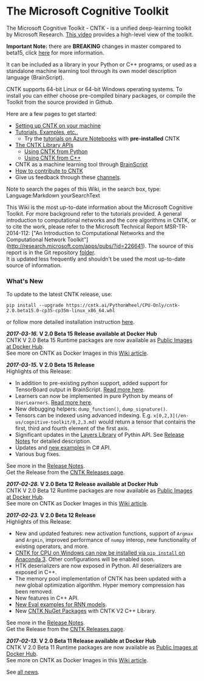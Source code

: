 # The Microsoft Cognitive Toolkit

The Microsoft Cognitive Toolkit - CNTK - is a unified deep-learning toolkit by Microsoft Research. [This video](https://youtu.be/9gDDO5ldT-4) provides a high-level view of the toolkit. 

**Important Note:** there are **BREAKING** changes in master compared to beta15, click [here](https://github.com/Microsoft/CNTK/wiki/Breaking-changes-in-Master-compared-to-beta15) for more information.

It can be included as a library in your Python or C++ programs, or used as a standalone machine learning tool 
through its own model description language (BrainScript).

CNTK supports 64-bit Linux or 64-bit Windows operating systems. To install you can either choose pre-compiled 
binary packages, or compile the Toolkit from the source provided in Github.

Here are a few pages to get started:
* [Setting up CNTK on your machine](./Setup-CNTK-on-your-machine)
* [Tutorials, Examples, etc..](/en-us/cognitive-toolkit/Tutorials,-Examples,-etc...md)
  * Try the [tutorials on Azure Notebooks](https://notebooks.azure.com/CNTK/libraries/tutorials) with **pre-installed** CNTK 
* [The CNTK Library APIs](./CNTK-Library-API)
  * [Using CNTK from Python](https://www.cntk.ai/pythondocs)
  * [Using CNTK from C++](https://github.com/Microsoft/CNTK/wiki/CNTK-Library-API#c-api)
* CNTK as a machine learning tool through [BrainScript](./Using-CNTK-with-BrainScript)
* [How to contribute to CNTK](./Contributing-to-CNTK)
* Give us feedback through these [channels](https://github.com/Microsoft/CNTK/wiki/Feedback-Channels).

Note to search the pages of this Wiki, in the search box, type: Language:Markdown yourSearchText 

This Wiki is the most up-to-date information about the Microsoft Cognitive Toolkit. For more background 
refer to the tutorials provided. A general introduction to computational networks and the core 
algorithms in CNTK, or to cite the work, please refer to the Microsoft Technical Report MSR-TR-2014-112:
["An Introduction to Computational Networks and the Computational Network Toolkit"]
(http://research.microsoft.com/apps/pubs/?id=226641). The source of this report is in the Git repository 
[folder](https://github.com/Microsoft/CNTK/tree/master/Documentation/CNTK-TechReport/lyx).  
It is updated less frequently and shouldn't be used the most up-to-date source of information.


### What's New
To update to the latest CNTK release, use: 
```
pip install --upgrade https://cntk.ai/PythonWheel/CPU-Only/cntk-2.0.beta15.0-cp35-cp35m-linux_x86_64.whl
```
or follow more detailed installation instruction [here](https://github.com/Microsoft/CNTK/wiki/Setup-CNTK-on-your-machine). 

***2017-03-16.* V 2.0 Beta 15 Release available at Docker Hub**  
CNTK V 2.0 Beta 15 Runtime packages are now available as [Public Images at Docker Hub](https://hub.docker.com/r/microsoft/cntk/).  
See more on CNTK as Docker Images in this [Wiki article](https://github.com/Microsoft/CNTK/wiki/CNTK-Docker-Containers).

***2017-03-15.* V 2.0 Beta 15 Release**  
Highlights of this Release:
* In addition to pre-existing python support, added support for TensorBoard output in BrainScript. [Read more here](https://github.com/Microsoft/CNTK/wiki/Using-TensorBoard-for-Visualization).
* Learners can now be implemented in pure Python by means of `UserLearners`. [Read more here](https://www.cntk.ai/pythondocs/extend.html#user-learners).
* New debugging helpers: `dump_function()`, `dump_signature()`.
* Tensors can be indexed using advanced indexing. E.g. `x[0,2,3](/en-us/cognitive-toolkit/0,2,3.md)` would return a tensor that contains the first, third and fourth element of the first axis.
* Significant updates in the [Layers Library](https://www.cntk.ai/pythondocs/layerref.html) of Pythin API. See [Release Notes](https://github.com/Microsoft/CNTK/wiki/CNTK_2_0_beta_15_Release_Notes) for detailed description.
* Updates and [new examples](https://github.com/Microsoft/CNTK/wiki/CNTK-Eval-Examples#examples-for-evaluating-multiple-requests-in-parallel) in C# API.
* Various bug fixes.

See more in the [Release Notes](https://github.com/Microsoft/CNTK/wiki/CNTK_2_0_beta_15_Release_Notes).  
Get the Release from the [CNTK Releases page](https://github.com/Microsoft/CNTK/releases).

***2017-02-28.* V 2.0 Beta 12 Release available at Docker Hub**  
CNTK V 2.0 Beta 12 Runtime packages are now available as [Public Images at Docker Hub](https://hub.docker.com/r/microsoft/cntk/).  
See more on CNTK as Docker Images in this [Wiki article](https://github.com/Microsoft/CNTK/wiki/CNTK-Docker-Containers).

***2017-02-23.* V 2.0 Beta 12 Release**  
Highlights of this Release:
* New and updated features: new activation functions, support of `Argmax` and `Argmin`, improved performance of `numpy` interop, new functionality of existing operators, and more.
* [CNTK for CPU on Windows can now be installed via `pip install` on Anaconda 3](https://github.com/Microsoft/CNTK/wiki/Setup-CNTK-on-your-machine). Other configurations will be enabled soon.
* HTK deserializers are now exposed in Python. All deserializers are exposed in C++.
* The memory pool implementation of CNTK has been updated with a new global optimization algorithm. Hyper memory compression has been removed.
* New features in C++ API.
* [New Eval examples for RNN models](https://github.com/Microsoft/CNTK/blob/master/Examples/Evaluation/CNTKLibraryCSEvalCPUOnlyExamples/CNTKLibraryCSEvalExamples.cs).
* New [CNTK NuGet Packages](https://github.com/Microsoft/CNTK/wiki/NuGet-Package) with CNTK V2 C++ Library.

See more in the [Release Notes](https://github.com/Microsoft/CNTK/wiki/CNTK_2_0_beta_12_Release_Notes).  
Get the Release from the [CNTK Releases page](https://github.com/Microsoft/CNTK/releases).

***2017-02-13.* V 2.0 Beta 11 Release available at Docker Hub**  
CNTK V 2.0 Beta 11 Runtime packages are now available as [Public Images at Docker Hub](https://hub.docker.com/r/microsoft/cntk/).  
See more on CNTK as Docker Images in this [Wiki article](https://github.com/Microsoft/CNTK/wiki/CNTK-Docker-Containers).

See [all news](https://github.com/Microsoft/CNTK/wiki/News).
